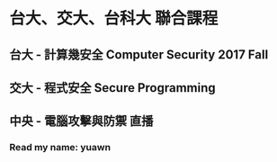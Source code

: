 # 台大、交大、台科大 聯合課程
## 台大 - 計算幾安全 Computer Security 2017 Fall
## 交大 - 程式安全 Secure Programming
## 中央 - 電腦攻擊與防禦 直播
### Read my name: yuawn